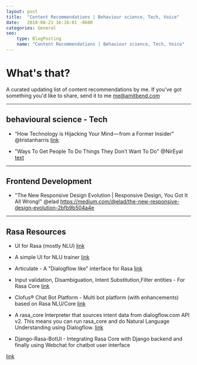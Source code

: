 ```yaml
---
layout: post
title:  "Content Recommendations | Behaviour science, Tech, Voice"
date:   2018-08-21 16:16:01 -0600
categories: General
seo:
    type: BlogPosting
    name: "Content Recommendations | Behaviour science, Tech, Voice"
---
```


# What's that?

A curated updating list of content recommendations by me.
If you've got something you'd like to share, send it to me me@amitbend.com

___


## behavioural science - Tech

* “How Technology is Hijacking Your Mind — from a Former Insider” @tristanharris [link](https://medium.com/thrive-global/how-technology-hijacks-peoples-minds-from-a-magician-and-google-s-design-ethicist-56d62ef5edf3)


* "Ways To Get People To Do Things They Don’t Want To Do"  @NirEyal
[text](https://betterhumans.coach.me/ways-to-get-people-to-do-things-they-dont-want-to-do-e83bdd0d1ab6)



___



## Frontend Development 

* "The New Responsive Design Evolution | Responsive Design, You Got It All Wrong!" @elad
https://medium.com/@elad/the-new-responsive-design-evolution-2bfb9b504a4e


___

## Rasa Resources

* UI for Rasa (mostly NLU) 
[link](https://github.com/paschmann/rasa-ui)

* A simple UI for NLU trainer 
[link](https://github.com/RasaHQ/rasa-nlu-trainer)

* Articulate - A "Dialogflow like" interface for Rasa 
[link](https://github.com/samtecspg/articulate)

* Input validation, Disambiguation, Intent Substitution,Filter entities - For Rasa Core 
[link](https://github.com/mrbot-ai/rasa-addons)

* Clofus® Chat Bot Platform - Multi bot platform (with enhancements) based on Rasa NLU/Core
[link](https://github.com/clofus/clofus-chatbot)

* A rasa_core Interpreter that sources intent data from dialogflow.com API v2. This means you can run rasa_core and do Natural Language Understanding using Dialogflow.
[link](https://github.com/m90/rasa-dialogflow-interpreter)

* Django-Rasa-BotUI - Integrating Rasa Core with Django backend and finally using Webchat for chatbot user interface

[link](https://github.com/Alexmhack/Django-Rasa-Bot)
